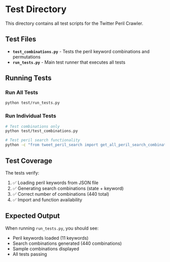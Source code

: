 # Test Directory

This directory contains all test scripts for the Twitter Peril Crawler.

## Test Files

- **`test_combinations.py`** - Tests the peril keyword combinations and permutations
- **`run_tests.py`** - Main test runner that executes all tests

## Running Tests

### Run All Tests
```bash
python test/run_tests.py
```

### Run Individual Tests
```bash
# Test combinations only
python test/test_combinations.py

# Test peril search functionality
python -c "from tweet_peril_search import get_all_peril_search_combinations; print(len(get_all_peril_search_combinations()))"
```

## Test Coverage

The tests verify:
1. ✅ Loading peril keywords from JSON file
2. ✅ Generating search combinations (state + keyword)
3. ✅ Correct number of combinations (440 total)
4. ✅ Import and function availability

## Expected Output

When running `run_tests.py`, you should see:
- Peril keywords loaded (11 keywords)
- Search combinations generated (440 combinations)
- Sample combinations displayed
- All tests passing
